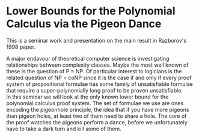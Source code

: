 # Lower Bounds for the Polynomial Calculus via the Pigeon Dance

This is a seminar work and presentation on the main result in Razborov's 1998 paper.

A major endavour of theoretical computer science is investigating relationships between complexity classes. Maybe the most well known of these is the question of P = NP. Of particular interest to logicians is the related question of NP = coNP since it is the case if and only if every proof system of propositional formulae has some family of unsatisfiable formulae that require a super-polynomially long proof to be proven unsatisfiable.  
In this seminar we will look at the only known lower bound for the polynomial calculus proof system. The set of formulae we use are ones encoding the pigeonhole principle, the idea that if you have more pigeons than pigeon holes, at least two of them need to share a hole. The core of the proof watches the pigeons perform a dance, before we unfortunately have to take a dark turn and kill some of them.
